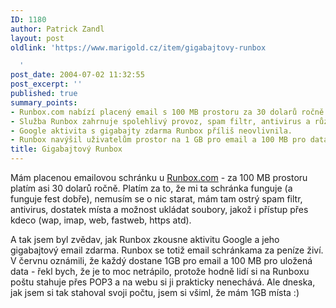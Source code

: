 ```yaml
---
ID: 1180
author: Patrick Zandl
layout: post
oldlink: 'https://www.marigold.cz/item/gigabajtovy-runbox

  '
post_date: 2004-07-02 11:32:55
post_excerpt: ''
published: true
summary_points:
- Runbox.com nabízí placený email s 100 MB prostoru za 30 dolarů ročně.
- Služba Runbox zahrnuje spolehlivý provoz, spam filtr, antivirus a různé přístupy.
- Google aktivita s gigabajty zdarma Runbox příliš neovlivnila.
- Runbox navýšil uživatelům prostor na 1 GB pro email a 100 MB pro data.
title: Gigabajtový Runbox
---
```


<p>
Mám placenou emailovou schránku u <a href="http://www.runbox.com/">Runbox.com</a> - za 100 MB prostoru platím asi 30 dolarů ročně. Platím za to, že mi ta schránka funguje (a funguje fest dobře), nemusím se o nic starat, mám tam ostrý spam filtr, antivirus, dostatek místa a možnost ukládat soubory, jakož i přístup přes kdeco (wap, imap, web, fastweb, https atd). </p>
<p>
A tak jsem byl zvědav, jak Runbox zkousne aktivitu Google a jeho gigabajtový email zdarma. Runbox se totiž email schránkama za peníze živí. V červnu oznámili, že každý dostane 1GB pro email a 100 MB pro uložená data - řekl bych, že je to moc netrápilo, protože hodně lidí si na Runboxu poštu stahuje přes POP3 a na webu si ji prakticky nenechává. Ale dneska, jak jsem si tak stahoval svoji počtu, jsem si všiml, že mám 1GB místa :)</p>